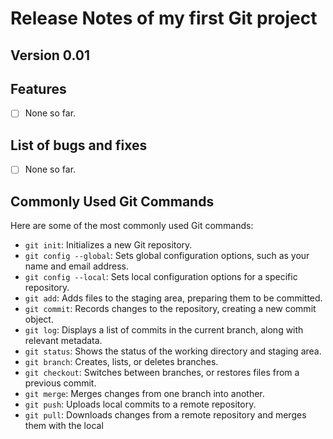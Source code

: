 # Release Notes of my first Git project

## Version 0.01

## Features
- [ ] None so far.

## List of bugs and fixes
- [ ] None so far.

## Commonly Used Git Commands
Here are some of the most commonly used Git commands:

- `git init`: Initializes a new Git repository.
- `git config --global`: Sets global configuration options, such as your name and email address.
- `git config --local`: Sets local configuration options for a specific repository.
- `git add`: Adds files to the staging area, preparing them to be committed.
- `git commit`: Records changes to the repository, creating a new commit object.
- `git log`: Displays a list of commits in the current branch, along with relevant metadata.
- `git status`: Shows the status of the working directory and staging area.
- `git branch`: Creates, lists, or deletes branches.
- `git checkout`: Switches between branches, or restores files from a previous commit.
- `git merge`: Merges changes from one branch into another.
- `git push`: Uploads local commits to a remote repository.
- `git pull`: Downloads changes from a remote repository and merges them with the local
